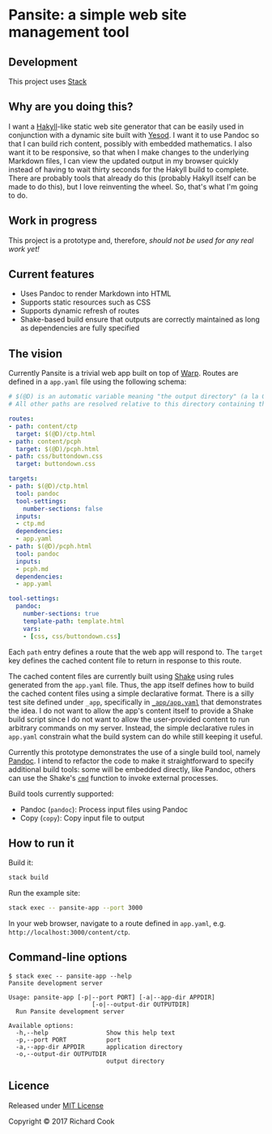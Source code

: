 # Pansite: a simple web site management tool

## Development

This project uses [Stack][stack]

## Why are you doing this?

I want a [Hakyll][hakyll]-like static web site generator that can be easily used in conjunction with a dynamic site built with [Yesod][yesod]. I want it to use Pandoc so that I can build rich content, possibly with embedded mathematics. I also want it to be responsive, so that when I make changes to the underlying Markdown files, I can view the updated output in my browser quickly instead of having to wait thirty seconds for the Hakyll build to complete. There are probably tools that already do this (probably Hakyll itself can be made to do this), but I love reinventing the wheel. So, that's what I'm going to do.

## Work in progress

This project is a prototype and, therefore, _should not be used for any real work yet!_

## Current features

* Uses Pandoc to render Markdown into HTML
* Supports static resources such as CSS
* Supports dynamic refresh of routes
* Shake-based build ensure that outputs are correctly maintained as long as dependencies are fully specified

## The vision

Currently Pansite is a trivial web app built on top of [Warp][warp-hackage]. Routes are defined in a `app.yaml` file using the following schema:

```yaml
# $(@D) is an automatic variable meaning "the output directory" (a la GNU Make)
# All other paths are resolved relative to this directory containing this file

routes:
- path: content/ctp
  target: $(@D)/ctp.html
- path: content/pcph
  target: $(@D)/pcph.html
- path: css/buttondown.css
  target: buttondown.css

targets:
- path: $(@D)/ctp.html
  tool: pandoc
  tool-settings:
    number-sections: false
  inputs:
  - ctp.md
  dependencies:
  - app.yaml
- path: $(@D)/pcph.html
  tool: pandoc
  inputs:
  - pcph.md
  dependencies:
  - app.yaml

tool-settings:
  pandoc:
    number-sections: true
    template-path: template.html
    vars:
    - [css, css/buttondown.css]
```

Each `path` entry defines a route that the web app will respond to. The `target` key defines the cached content file to return in response to this route.

The cached content files are currently built using [Shake][shake] using rules generated from the `app.yaml` file. Thus, the app itself defines how to build the cached content files using a simple declarative format. There is a silly test site defined under `_app`, specifically in [`_app/app.yaml`][app-example] that demonstrates the idea. I do not want to allow the app's content itself to provide a Shake build script since I do not want to allow the user-provided content to run arbitrary commands on my server. Instead, the simple declarative rules in `app.yaml` constrain what the build system can do while still keeping it useful.

Currently this prototype demonstrates the use of a single build tool, namely [Pandoc][pandoc-hackage]. I intend to refactor the code to make it straightforward to specify additional build tools: some will be embedded directly, like Pandoc, others can use the Shake's [`cmd`][cmd-hackage] function to invoke external processes.

Build tools currently supported:

* Pandoc (`pandoc`): Process input files using Pandoc
* Copy (`copy`): Copy input file to output

## How to run it

Build it:

```bash
stack build
```

Run the example site:

```bash
stack exec -- pansite-app --port 3000
```

In your web browser, navigate to a route defined in `app.yaml`, e.g. `http://localhost:3000/content/ctp`.

## Command-line options

```terminal
$ stack exec -- pansite-app --help
Pansite development server

Usage: pansite-app [-p|--port PORT] [-a|--app-dir APPDIR]
                       [-o|--output-dir OUTPUTDIR]
  Run Pansite development server

Available options:
  -h,--help                Show this help text
  -p,--port PORT           port
  -a,--app-dir APPDIR      application directory
  -o,--output-dir OUTPUTDIR
                           output directory
```

## Licence

Released under [MIT License][licence]

Copyright &copy; 2017 Richard Cook

[app-example]: _app/app.yaml
[cmd-hackage]: https://hackage.haskell.org/package/shake-0.15.11/docs/Development-Shake-Command.html
[gnu-make]: https://www.gnu.org/software/make/
[hakyll]: https://jaspervdj.be/hakyll/
[licence]: LICENSE
[pandoc-hackage]: https://hackage.haskell.org/package/pandoc
[shake]: http://shakebuild.com/
[stack]: https://haskellstack.org/
[warp-hackage]: https://hackage.haskell.org/package/warp
[yesod]: http://www.yesodweb.com/
